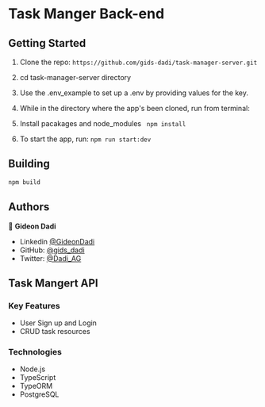 # Task Manger Back-end

## Getting Started

1. Clone the repo: `https://github.com/gids-dadi/task-manager-server.git`

2. cd task-manager-server directory

3. Use the .env_example to set up a .env by providing values for the key.

4. While in the directory where the app's been cloned, run from terminal:

5. Install pacakages and node_modules ` npm install`

6. To start the app, run: `npm run start:dev`

## Building

```sh
npm build
```

## Authors

👤 **Gideon Dadi**

- Linkedin [@GideonDadi](www.linkedin.com/in/gideon-akamisoko-dadi)
- GitHub: [@gids_dadi](https://github.com/gids-dadi)
- Twitter: [@Dadi_AG](https://twitter.com/Dadi_AG)

## Task Mangert API

### Key Features

- User Sign up and Login
- CRUD task resources

### Technologies

- Node.js
- TypeScript
- TypeORM
- PostgreSQL

